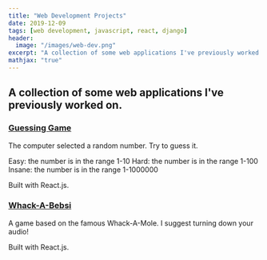 ```yaml
---
title: "Web Development Projects"
date: 2019-12-09
tags: [web development, javascript, react, django]
header:
  image: "/images/web-dev.png"
excerpt: "A collection of some web applications I've previously worked on."
mathjax: "true"
---
```



## A collection of some web applications I've previously worked on.


### [Guessing Game](https://moe9195.github.io/guess-the-number/)
The computer selected a random number.
Try to guess it.

Easy: the number is in the range 1-10
Hard: the number is in the range 1-100
Insane: the number is in the range 1-1000000

Built with React.js.

### [Whack-A-Bebsi](https://moe9195.github.io/whack-a-bebsi/)
A game based on the famous Whack-A-Mole. I suggest turning down your audio!

Built with React.js.

